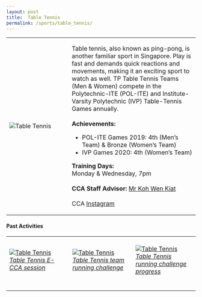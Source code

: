 ```yaml
---
layout: post
title:  Table Tennis
permalink: /sports/table_tennis/
---
```


<table>
    <tr>
        <td style="width:33%"><image src="{{site.baseurl}}/images/CCA_table_tennis.jpg" style="display:block;margin-left:auto;margin-right:auto;" alt="Table Tennis"></image></td>
        <td>
            <p>
                Table tennis, also known as ping-pong, is another familiar sport in Singapore. Play is fast and demands quick reactions and movements, making it an exciting sport to watch as well. TP Table Tennis Teams (Men & Women) compete in the Polytechnic-ITE (POL-ITE) and Institute-Varsity Polytechnic (IVP) Table-Tennis Games annually.<br>
                <br>
                <b>Achievements:</b><br>
                <ul>
                 <li>POL-ITE Games 2019: 4th (Men’s Team) & Bronze (Women’s Team)</li>
                 <li>IVP Games 2020: 4th (Women’s Team)</li>
                </ul>
            </p>
            <p>
                <b>Training Days:</b><br>
                Monday & Wednesday, 7pm<br>
                <br>
                <b>CCA Staff Advisor:</b> <a href="mailto:wkkoh@tp.edu.sg">Mr Koh Wen Kiat</a><br>
                <br>
                CCA <a href="https://www.instagram.com/tptabletennis">Instagram</a>
            </p>
        </td>
    </tr>
</table>

#### Past Activities

<table>
    <tr>
        <td style="width:33%"><br>
            <a href="https://www.instagram.com/p/CCqZxS7nPpF/">
                <image src="{{site.baseurl}}/images/CCA-tabletennis_IG1.png" style="display:block;margin-left:auto;margin-right:auto;" alt="Table Tennis">
                <h6 style="margin-top:0%">Table Tennis E-CCA session</h6>
                </image>
            </a>
        </td>
        <td style="width:33%"><br>
            <a href="https://www.instagram.com/p/CCKqSe2HrJU/">
                <image src="{{site.baseurl}}/images/CCA-tabletennis_IG2.png" style="display:block;margin-left:auto;margin-right:auto;" alt="Table Tennis">
                <h6 style="margin-top:0%">Table Tennis team running challenge</h6>
                </image>
            </a>
        </td>
        <td style="width:33%"><br>
            <a href="https://www.instagram.com/p/CB9pkWyHMmL/">
                <image src="{{site.baseurl}}/images/CCA-tabletennis_IG3.png" style="display:block;margin-left:auto;margin-right:auto;" alt="Table Tennis">
                <h6 style="margin-top:0%">Table Tennis running challenge progress</h6>    
                </image>
            </a>
        </td>
    </tr>
</table>
